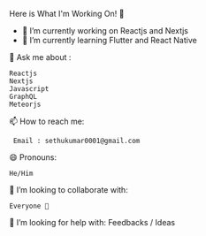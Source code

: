 Here is What I'm Working On! 👋

- 🔭 I’m currently working on Reactjs and Nextjs
- 🌱 I’m currently learning Flutter and React Native

💬 Ask me about :
 
    Reactjs
    Nextjs
    Javascript
    GraphQL
    Meteorjs 
    
 📫 How to reach me: 
 
     Email : sethukumar0001@gmail.com
     
 😄 Pronouns: 
 
    He/Him

 👯 I’m looking to collaborate with:
 
    Everyone 🤗

🤔 I’m looking for help with: Feedbacks / Ideas
